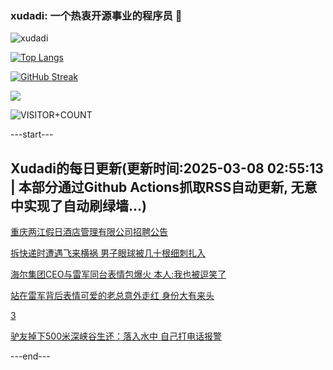 ### xudadi: 一个热衷开源事业的程序员 👋

![xudadi](https://github-readme-stats-git-masterorgs-github-readme-stats-team.vercel.app/api?username=xudadi)

[![Top Langs](https://github-readme-stats.vercel.app/api/top-langs/?username=xudadi)](https://github.com/anuraghazra/github-readme-stats)

[![GitHub Streak](https://streak-stats.demolab.com?user=xudadi&locale=zh_Hans)](https://git.io/streak-stats)

![](https://raw.githubusercontent.com/xudadi/xudadi/main/assets/github-contribution-grid-snake.svg)

![VISITOR+COUNT](https://komarev.com/ghpvc/?username=xudadi&label=VISITOR+COUNT)


---start---

## Xudadi的每日更新(更新时间:2025-03-08 02:55:13 | 本部分通过Github Actions抓取RSS自动更新, 无意中实现了自动刷绿墙...)

[重庆两江假日酒店管理有限公司招聘公告](https://www.gongkaoleida.com/article/2313858)

[拆快递时遭遇飞来横祸 男子眼球被几十根细刺扎入](https://m.163.com/news/article/JQ29KSIJ0514R9OJ.html)

[海尔集团CEO与雷军同台表情包爆火 本人:我也被逗笑了](https://m.163.com/news/article/JQ2RV0E205129QAF.html)

[站在雷军背后表情可爱的老总意外走红 身份大有来头](https://m.163.com/news/article/JQ2HJO9G0550A0OW.html)

[3](https://m.163.com/touch/news/sub/domestic)

[驴友掉下500米深峡谷生还：落入水中 自己打电话报警](https://m.163.com/news/article/JQ2H6PQ2051492T3.html)

---end---
